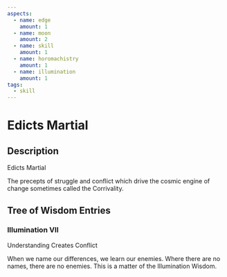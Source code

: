 ```yaml
---
aspects: 
  - name: edge
    amount: 1
  - name: moon
    amount: 2
  - name: skill
    amount: 1
  - name: horomachistry
    amount: 1
  - name: illumination
    amount: 1
tags:
  - skill
---
```


# Edicts Martial

## Description
Edicts Martial

The precepts of struggle and conflict which drive the cosmic engine of change sometimes called the Corrivality.
## Tree of Wisdom Entries
### Illumination VII
Understanding Creates Conflict

When we name our differences, we learn our enemies. Where there are no names, there are no enemies. This is a matter of the Illumination Wisdom.